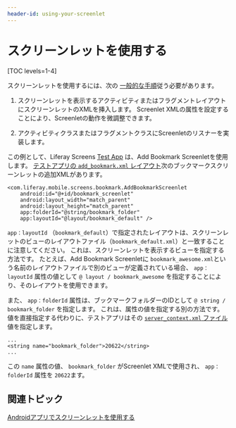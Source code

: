 ```yaml
---
header-id: using-your-screenlet
---
```


# スクリーンレットを使用する

[TOC levels=1-4]

スクリーンレットを使用するには、次の [一般的な手順](/docs/7-1/tutorials/-/knowledge_base/t/using-screenlets-in-android-apps)従う必要があります。

1.  スクリーンレットを表示するアクティビティまたはフラグメントレイアウトにスクリーンレットのXMLを挿入します。 Screenlet XMLの属性を設定することにより、Screenletの動作を微調整できます。

2.  アクティビティクラスまたはフラグメントクラスにScreenletのリスナーを実装します。

この例として、Liferay Screens [Test App](https://github.com/liferay/liferay-screens/tree/master/android/samples/test-app) は、Add Bookmark Screenletを使用します。 [テストアプリの `add_bookmark.xml` レイアウト](https://github.com/liferay/liferay-screens/blob/master/android/samples/test-app/src/main/res/layout/add_bookmark.xml)次のブックマークスクリーンレットの追加XMLがあります。

    <com.liferay.mobile.screens.bookmark.AddBookmarkScreenlet
        android:id="@+id/bookmark_screenlet"
        android:layout_width="match_parent"
        android:layout_height="match_parent"
        app:folderId="@string/bookmark_folder"
        app:layoutId="@layout/bookmark_default" />

`app：layoutId` （`bookmark_default`）で指定されたレイアウトは、スクリーンレットのビューのレイアウトファイル（`bookmark_default.xml`）と一致することに注意してください。 これは、スクリーンレットを表示するビューを指定する方法です。 たとえば、Add Bookmark Screenletに `bookmark_awesome.xml`という名前のレイアウトファイルで別のビューが定義されている場合、 `app：layoutId` 属性の値として `@ layout / bookmark_awesome` を指定することにより、そのレイアウトを使用できます。

また、 `app：folderId` 属性は、ブックマークフォルダーのIDとして `@ string / bookmark_folder` を指定します。 これは、属性の値を指定する別の方法です。 値を直接指定する代わりに、テストアプリはその [`server_context.xml` ファイル](https://github.com/liferay/liferay-screens/blob/master/android/samples/test-app/src/main/res/values/server_context.xml#L23-L24)値を指定します。

    ...
    <string name="bookmark_folder">20622</string>
    ...

この `name` 属性の値、 `bookmark_folder` がScreenlet XMLで使用され、 `app：folderId` 属性を `20622`ます。

## 関連トピック

[Androidアプリでスクリーンレットを使用する](/docs/7-1/tutorials/-/knowledge_base/t/using-screenlets-in-android-apps)
